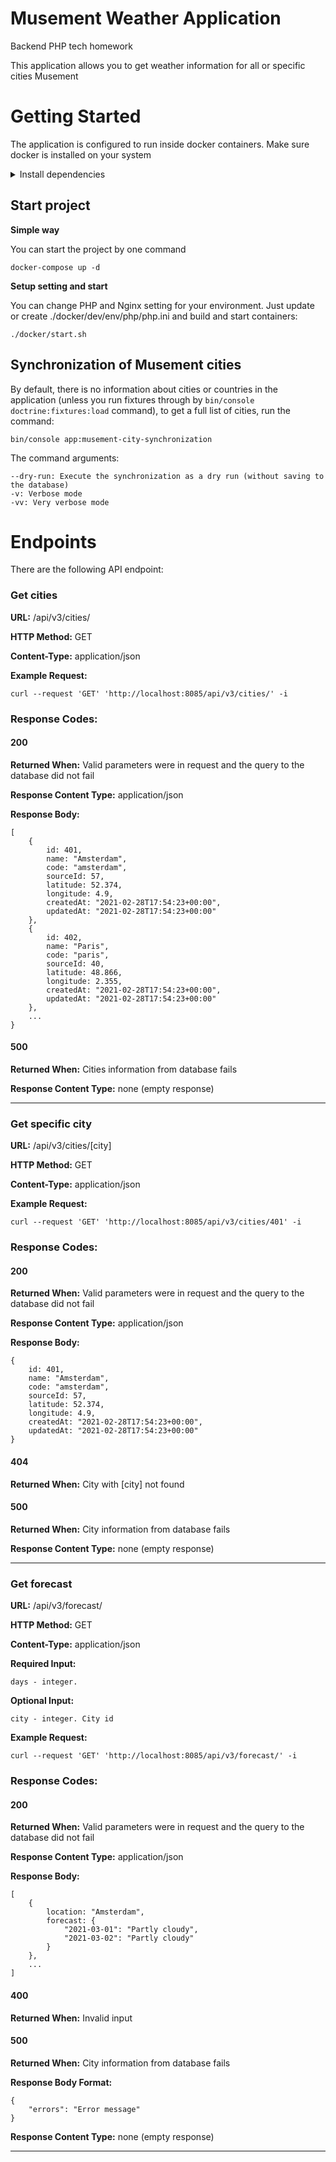 # Musement Weather Application
Backend PHP tech homework

This application allows you to get weather information for all or specific cities Musement

# Getting Started

The application is configured to run inside docker containers. Make sure docker is installed on your system

<details>
<summary>Install dependencies</summary>

Docker install:
```
sudo apt update \
    && sudo apt-get install \
    apt-transport-https \
    ca-certificates \
    curl \
    gnupg-agent \
    software-properties-common \
    && curl -fsSL https://download.docker.com/linux/ubuntu/gpg | sudo apt-key add - \
    && sudo add-apt-repository "deb [arch=amd64] https://download.docker.com/linux/ubuntu $(lsb_release -cs) stable" \
    && sudo apt update \
    && sudo apt --yes --no-install-recommends install docker-ce \
    && sudo usermod --append --groups docker "$USER" \
    && sudo systemctl enable docker \
    && printf '\nDocker installed successfully\n\n'
```

Docker-Compose install:
```
sudo curl -L "https://github.com/docker/compose/releases/download/1.26.0/docker-compose-$(uname -s)-$(uname -m)" -o /usr/local/bin/docker-compose
sudo chmod +x /usr/local/bin/docker-compose

# Optional symlink
sudo ln -s /usr/local/bin/docker-compose /usr/bin/docker-compose
```
</details>

## Start project

**Simple way**

You can start the project by one command
```
docker-compose up -d
```

**Setup setting and start**

You can change PHP and Nginx setting for your environment. Just update or create ./docker/dev/env/php/php.ini and build and start containers:

```
./docker/start.sh
```

## Synchronization of Musement cities

By default, there is no information about cities or countries in the application (unless you run fixtures through by `bin/console doctrine:fixtures:load` command), to get a full list of cities, run the command:
```
bin/console app:musement-city-synchronization
```

The command arguments:
```
--dry-run: Execute the synchronization as a dry run (without saving to the database)
-v: Verbose mode
-vv: Very verbose mode
```

# Endpoints

There are the following API endpoint:

### Get cities

**URL:** /api/v3/cities/

**HTTP Method:** GET

**Content-Type:** application/json

**Example Request:**
```
curl --request 'GET' 'http://localhost:8085/api/v3/cities/' -i
```
### Response Codes:

#### 200
**Returned When:** Valid parameters were in request and the query to the database did not fail

**Response Content Type:** application/json

**Response Body:**
```
[
    {
        id: 401,
        name: "Amsterdam",
        code: "amsterdam",
        sourceId: 57,
        latitude: 52.374,
        longitude: 4.9,
        createdAt: "2021-02-28T17:54:23+00:00",
        updatedAt: "2021-02-28T17:54:23+00:00"
    },
    {
        id: 402,
        name: "Paris",
        code: "paris",
        sourceId: 40,
        latitude: 48.866,
        longitude: 2.355,
        createdAt: "2021-02-28T17:54:23+00:00",
        updatedAt: "2021-02-28T17:54:23+00:00"
    },
    ...
}
```

#### 500
**Returned When:** Cities information from database fails

**Response Content Type:**
none (empty response)

***


### Get specific city

**URL:** /api/v3/cities/[city]

**HTTP Method:** GET

**Content-Type:** application/json

**Example Request:**
```
curl --request 'GET' 'http://localhost:8085/api/v3/cities/401' -i
```
### Response Codes:

#### 200
**Returned When:** Valid parameters were in request and the query to the database did not fail

**Response Content Type:** application/json

**Response Body:**
```
{
    id: 401,
    name: "Amsterdam",
    code: "amsterdam",
    sourceId: 57,
    latitude: 52.374,
    longitude: 4.9,
    createdAt: "2021-02-28T17:54:23+00:00",
    updatedAt: "2021-02-28T17:54:23+00:00"
}
```

#### 404
**Returned When:** City with [city] not found

#### 500
**Returned When:** City information from database fails

**Response Content Type:**
none (empty response)

***

### Get forecast

**URL:** /api/v3/forecast/

**HTTP Method:** GET

**Content-Type:** application/json

**Required Input:**
```
days - integer.
```

**Optional Input:**
```
city - integer. City id
```

**Example Request:**
```
curl --request 'GET' 'http://localhost:8085/api/v3/forecast/' -i
```
### Response Codes:

#### 200
**Returned When:** Valid parameters were in request and the query to the database did not fail

**Response Content Type:** application/json

**Response Body:**
```
[
    {
        location: "Amsterdam",
        forecast: {
            "2021-03-01": "Partly cloudy",
            "2021-03-02": "Partly cloudy"
        }
    },
    ...
]
```

#### 400
**Returned When:** Invalid input

#### 500
**Returned When:** City information from database fails

**Response Body Format:**
```
{
    "errors": "Error message"
}
```

**Response Content Type:**
none (empty response)

***
